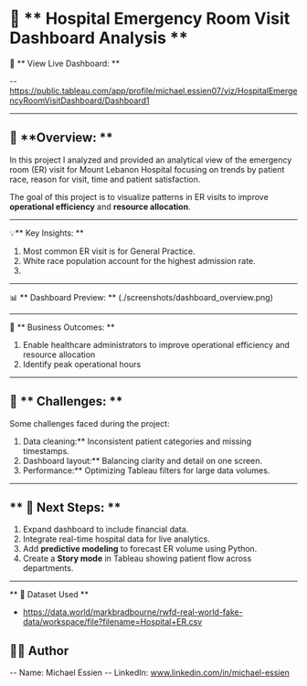 # 🏥 ** Hospital Emergency Room Visit Dashboard Analysis **

🔗 ** View Live Dashboard: **

-- https://public.tableau.com/app/profile/michael.essien07/viz/HospitalEmergencyRoomVisitDashboard/Dashboard1

---

 ## 📘 **Overview: **

In this project I analyzed and provided an analytical view of the emergency room (ER) visit for Mount Lebanon Hospital focusing on trends by patient race, reason for visit, time and patient satisfaction.


The goal of this project is to visualize patterns in ER visits to improve **operational efficiency** and **resource allocation**.

---

💡** Key Insights: **

1. Most common ER visit is for General Practice.
2. White race population account for the highest admission rate.
3. 

---

📊 ** Dashboard Preview: **
(./screenshots/dashboard_overview.png)

---

🚀 ** Business Outcomes: ** 

1. Enable healthcare administrators to improve operational efficiency and resource allocation
2. Identify peak operational hours

---

## 🚧 ** Challenges: **

Some challenges faced during the project:
1. Data cleaning:** Inconsistent patient categories and missing timestamps.
2. Dashboard layout:** Balancing clarity and detail on one screen.
3. Performance:** Optimizing Tableau filters for large data volumes.

---

## ** 🧩 Next Steps: **

1. Expand dashboard to include financial data.
2. Integrate real-time hospital data for live analytics.
2. Add **predictive modeling** to forecast ER volume using Python.
3. Create a **Story mode** in Tableau showing patient flow across departments.

---

** 📁 Dataset Used **
- https://data.world/markbradbourne/rwfd-real-world-fake-data/workspace/file?filename=Hospital+ER.csv


## 🧑‍💻 Author

-- Name: Michael Essien
-- LinkedIn: www.linkedin.com/in/michael-essien  